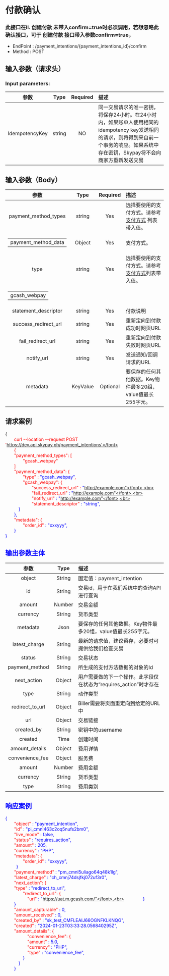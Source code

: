 # 付款确认 
### 此接口在II. 创建付款 未带入confirm=true时必须调用，若想忽略此确认接口，可于 创建付款 接口带入参数confirm=true，

 - EndPoint	: /payment_intentions/{payment_intentions_id}/confirm
 - Method	: POST

## 输入参数（请求头）
### Input parameters:
|       参数                | Type         |   Required       |  描述|
|:-------------------------:|:-----------:|     :------:     |   :-----       | 
|IdempotencyKey |string|NO|同一交易请求的唯一密钥，将保存24小时。在24小时内，如果账单人使用相同的idempotency key发送相同的请求，则将得到来自前一个事务的响应。如果系统中存在密钥，Skypay将不会向商家方重新发送交易|

## 输入参数（Body）
|       参数                | Type         |   Required       |  描述|
|:-------------------------:|:-----------:|     :------:     |   :-----       | 
|payment_method_types   | string |Yes | 选择要使用的支付方式。请参考 [支付方式](../APIdocumentationdescription.md) 列表带入值。|
| <table><tr><td>payment_method_data</td></tr></table>|Object |Yes|支付方式。|
|type   | string |Yes | 选择要使用的支付方式。请参考 [支付方式](../APIdocumentationdescription.md)列表带入值。|
| <table><tr><td>gcash_webpay</td></tr></table>  |  | | |
|statement_descriptor   | string |Yes |付款说明|
|success_redirect_url   | string |Yes |重新定向到付款成功时网页URL|
|fail_redirect_url   | string |Yes |重新定向到付款失败时网页URL|
|notify_url   | string |Yes |发送通知/回调请求的URL|
|metadata   | KeyValue |Optional |要保存的任何其他数据。Key物件最多20组，value值最长255字元。|

## 请求案例

{<br>
    <font color=red>&ensp;&ensp;&ensp;&ensp;curl --location --request POST 'https://dev.api.skypay.ph/payment_intentions'</font> <br>
    &ensp;&ensp;&ensp;&ensp;{<br>
    <font color=red>&ensp;&ensp;&ensp;&ensp;"payment_method_types": [ </font> <br>
    <font color=red>&ensp;&ensp;&ensp;&ensp;&ensp;&ensp;&ensp;&ensp;"gcash_webpay"</font><br>
    &ensp;&ensp;&ensp;&ensp;]<br>
    <font color=red>&ensp;&ensp;&ensp;&ensp;"payment_method_data": {</font><br>
    <font color=red>&ensp;&ensp;&ensp;&ensp;&ensp;&ensp;&ensp;&ensp;"type"</font> : <font color=blue>"gcash_webpay"</font>,<br>
    <font color=red>&ensp;&ensp;&ensp;&ensp;&ensp;&ensp;&ensp;&ensp;"gcash_webpay": {</font><br>
    <font color=red>&ensp;&ensp;&ensp;&ensp;&ensp;&ensp;&ensp;&ensp;&ensp;&ensp;&ensp;&ensp;"success_redirect_url"</font> : <font color=blue>"http://example.com"</font>,<br>
    <font color=red>&ensp;&ensp;&ensp;&ensp;&ensp;&ensp;&ensp;&ensp;&ensp;&ensp;&ensp;&ensp;"fail_redirect_url"</font> : <font color=blue>"http://example.com"</font>,<br>
    <font color=red>&ensp;&ensp;&ensp;&ensp;&ensp;&ensp;&ensp;&ensp;&ensp;&ensp;&ensp;&ensp;"notify_url"</font> : <font color=blue>"http://example.com"</font>,<br>
    <font color=red>&ensp;&ensp;&ensp;&ensp;&ensp;&ensp;&ensp;&ensp;&ensp;&ensp;&ensp;&ensp;"statement_descriptor"</font> : <font color=blue>"string"</font>,<br>
    &ensp;&ensp;&ensp;&ensp;&ensp;&ensp;}<br>
    &ensp;&ensp;&ensp;&ensp;},<br>
    <font color=red>&ensp;&ensp;&ensp;&ensp;"metadata": {</font><br>
    <font color=red>&ensp;&ensp;&ensp;&ensp;&ensp;&ensp;&ensp;&ensp;"order_id"</font> : <font color=blue>"xxxyyy"</font>,<br>
    &ensp;&ensp;&ensp;&ensp;}<br>
}

## 输出参数主体
|       参数                | Type         |   描述|
|:-------------------------:|:-----------:|     :------     |
|object     |   String  |固定值：payment_intention|
|id     |   String  |交易id，用于在我们系统中的查询API进行查询|
|amount     |   Number  |交易金额|
|currency   |   String  |货币类型|
|metadata   |   Json    |要保存的任何其他数据。Key物件最多20组，value值最长255字元。|
|latest_charge     |   String  |最新的请求值，建议留存，必要时可提供给我们检查交易|
|status     |   String  |交易状态|
|payment_method     |   String  |所生成的支付方法数据的对象的Id|
|next_action     |   Object   |用户需要做的下一个操作。此字段仅在状态为“requires_action”时才存在|
|type     |   String  |动作类型|
|redirect_to_url     |   Object  |Biller需要将页面重定向到给定的URL中|
|url     |   Object  |交易链接|
|created_by     |   String  |密钥中的username|
|created     |   Time  |创建时间|
|amount_details     |   Object  |费用详情|
|convenience_fee     |   Object  |服务费|
|amount     |   Number  |费用金额|
|currency     |   String  |货币类型|
|type     |   String  |费用类别|


## 响应案例
{<br>
    <font color=red>&ensp;&ensp;&ensp;&ensp;"object"</font> : <font color=blue>"payment_intention"</font>,<br>
    <font color=red>&ensp;&ensp;&ensp;&ensp;"id"</font> : <font color=blue>"pi_cmnl463c2oq5nufs2bm0"</font>,<br>
    <font color=red>&ensp;&ensp;&ensp;&ensp;"live_mode"</font> : <font color=blue>false</font>,<br>
    <font color=red>&ensp;&ensp;&ensp;&ensp;"status"</font> : <font color=blue>"requires_action"</font>,<br>
    <font color=red>&ensp;&ensp;&ensp;&ensp;"amount"</font> : <font color=blue>205</font>,<br>
    <font color=red>&ensp;&ensp;&ensp;&ensp;"currency"</font> : <font color=blue>"PHP"</font>,<br>
    <font color=red>&ensp;&ensp;&ensp;&ensp;"metadata": {</font><br>
    <font color=red>&ensp;&ensp;&ensp;&ensp;&ensp;&ensp;&ensp;&ensp;"order_id"</font> : <font color=blue>"xxxyyy"</font>,<br>
    &ensp;&ensp;&ensp;&ensp;&ensp;}<br>
    <font color=red>&ensp;&ensp;&ensp;&ensp;"payment_method"</font> : <font color=blue>"pm_cmnl5uliago64q48k1lg"</font>,<br>
    <font color=red>&ensp;&ensp;&ensp;&ensp;"latest_charge"</font> : <font color=blue>"ch_cmnj74dsjfkj072uf3r0"</font>,<br>
    <font color=red>&ensp;&ensp;&ensp;&ensp;"next_action": {</font><br>
    <font color=red>&ensp;&ensp;&ensp;&ensp;"type"</font> : <font color=blue>"redirect_to_url"</font>,<br>
    <font color=red>&ensp;&ensp;&ensp;&ensp;&ensp;&ensp;&ensp;&ensp;"redirect_to_url": {</font><br>
    <font color=red>&ensp;&ensp;&ensp;&ensp;&ensp;&ensp;&ensp;&ensp;&ensp;&ensp;"url"</font> : <font color=blue>"https://uat.m.gcash.com/"</font>,<br>
    &ensp;&ensp;&ensp;&ensp;&ensp;&ensp;&ensp;&ensp;}<br>
    &ensp;&ensp;&ensp;&ensp;}<br>
    <font color=red>&ensp;&ensp;&ensp;&ensp;"amount_capturable"</font> : <font color=blue>0</font>,<br>
    <font color=red>&ensp;&ensp;&ensp;&ensp;"amount_received"</font> : <font color=blue>0</font>,<br>
    <font color=red>&ensp;&ensp;&ensp;&ensp;"created_by"</font> : <font color=blue>"sk_test_CMFLEAIJ66OGNFKLKNQG"</font>,<br>
    <font color=red>&ensp;&ensp;&ensp;&ensp;"created"</font> : <font color=blue>"2024-01-23T03:33:28.056840295Z"</font>,<br>
    <font color=red>&ensp;&ensp;&ensp;&ensp;"amount_details": {</font><br>
    <font color=red>&ensp;&ensp;&ensp;&ensp;&ensp;&ensp;&ensp;&ensp;&ensp;&ensp;"convenience_fee": {</font><br>
    <font color=red>&ensp;&ensp;&ensp;&ensp;&ensp;&ensp;&ensp;&ensp;&ensp;&ensp;"amount"</font> : <font color=blue> 5.0</font>,<br>
    <font color=red>&ensp;&ensp;&ensp;&ensp;&ensp;&ensp;&ensp;&ensp;&ensp;&ensp;"currency"</font> : <font color=blue>"PHP"</font>,<br>
    <font color=red>&ensp;&ensp;&ensp;&ensp;&ensp;&ensp;&ensp;&ensp;&ensp;&ensp;"type"</font> : <font color=blue>"convenience_fee"</font>,<br>
    &ensp;&ensp;&ensp;&ensp;&ensp;&ensp;&ensp;&ensp;}<br>
    &ensp;&ensp;&ensp;&ensp;&ensp;&ensp;}<br>
    &ensp;&ensp;&ensp;&ensp;}<br>
